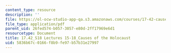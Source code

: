 ```yaml
---
content_type: resource
description: ''
file: https://ol-ocw-studio-app-qa.s3.amazonaws.com/courses/17-42-causes-and-prevention-of-war-spring-2018/5836b67c0166f8b9fe97b57b31e27997_MIT17_42S18_lec15-18_Holocaust.pdf
file_type: application/pdf
parent_uid: 26fed574-b057-3057-e80d-2ff17969e6d1
resourcetype: Document
title: 17.42_S18 Lectures 15-18_Causes of the Holocaust
uid: 5836b67c-0166-f8b9-fe97-b57b31e27997
---
```

